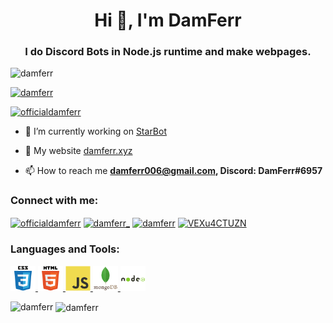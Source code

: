 <h1 align="center">Hi 👋, I'm DamFerr</h1>
<h3 align="center">I do Discord Bots in Node.js runtime and make webpages.</h3>

<p align="left"> <img src="https://komarev.com/ghpvc/?username=damferr&label=Profile%20views&color=0e75b6&style=flat" alt="damferr" /> </p>

<p align="left"> <a href="https://github.com/ryo-ma/github-profile-trophy"><img src="https://github-profile-trophy.vercel.app/?username=damferr" alt="damferr" /></a> </p>

<p align="left"> <a href="https://twitter.com/officialdamferr" target="blank"><img src="https://img.shields.io/twitter/follow/officialdamferr?logo=twitter&style=for-the-badge" alt="officialdamferr" /></a> </p>

- 🔭 I’m currently working on [StarBot](starbot.tk)

- 📝 My website [damferr.xyz](damferr.xyz)

- 📫 How to reach me **damferr006@gmail.com, Discord: DamFerr#6957**

<h3 align="left">Connect with me:</h3>
<p align="left">
<a href="https://twitter.com/officialdamferr" target="blank"><img align="center" src="https://raw.githubusercontent.com/rahuldkjain/github-profile-readme-generator/master/src/images/icons/Social/twitter.svg" alt="officialdamferr" height="30" width="40" /></a>
<a href="https://instagram.com/damferr_" target="blank"><img align="center" src="https://raw.githubusercontent.com/rahuldkjain/github-profile-readme-generator/master/src/images/icons/Social/instagram.svg" alt="damferr_" height="30" width="40" /></a>
<a href="https://www.youtube.com/c/damferr" target="blank"><img align="center" src="https://raw.githubusercontent.com/rahuldkjain/github-profile-readme-generator/master/src/images/icons/Social/youtube.svg" alt="damferr" height="30" width="40" /></a>
<a href="https://discord.gg/VEXu4CTUZN" target="blank"><img align="center" src="https://raw.githubusercontent.com/rahuldkjain/github-profile-readme-generator/master/src/images/icons/Social/discord.svg" alt="VEXu4CTUZN" height="30" width="40" /></a>
</p>

<h3 align="left">Languages and Tools:</h3>
<p align="left"> <a href="https://www.w3schools.com/css/" target="_blank"> <img src="https://raw.githubusercontent.com/devicons/devicon/master/icons/css3/css3-original-wordmark.svg" alt="css3" width="40" height="40"/> </a> <a href="https://www.w3.org/html/" target="_blank"> <img src="https://raw.githubusercontent.com/devicons/devicon/master/icons/html5/html5-original-wordmark.svg" alt="html5" width="40" height="40"/> </a> <a href="https://developer.mozilla.org/en-US/docs/Web/JavaScript" target="_blank"> <img src="https://raw.githubusercontent.com/devicons/devicon/master/icons/javascript/javascript-original.svg" alt="javascript" width="40" height="40"/> </a> <a href="https://www.mongodb.com/" target="_blank"> <img src="https://raw.githubusercontent.com/devicons/devicon/master/icons/mongodb/mongodb-original-wordmark.svg" alt="mongodb" width="40" height="40"/> </a> <a href="https://nodejs.org" target="_blank"> <img src="https://raw.githubusercontent.com/devicons/devicon/master/icons/nodejs/nodejs-original-wordmark.svg" alt="nodejs" width="40" height="40"/> </a> </p>

<p><img align="left" src="https://github-readme-stats.vercel.app/api/top-langs?username=damferr&show_icons=true&locale=en&layout=compact" alt="damferr" /></p>

<p>&nbsp;<img align="center" src="https://github-readme-stats.vercel.app/api?username=damferr&show_icons=true&locale=en" alt="damferr" /></p>
